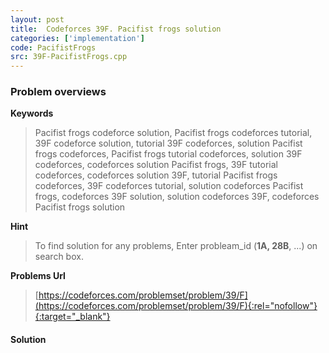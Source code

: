 ```yaml
---
layout: post
title:  Codeforces 39F. Pacifist frogs solution
categories: ['implementation']
code: PacifistFrogs
src: 39F-PacifistFrogs.cpp
---
```

### **Problem overviews**

**Keywords**
> Pacifist frogs codeforce solution, Pacifist frogs codeforces tutorial, 39F codeforce solution, tutorial 39F codeforces, solution Pacifist frogs codeforces, Pacifist frogs tutorial codeforces, solution 39F codeforces, codeforces solution Pacifist frogs, 39F tutorial codeforces, codeforces solution 39F, tutorial Pacifist frogs codeforces, 39F codeforces tutorial, solution codeforces Pacifist frogs, codeforces 39F solution, solution codeforces 39F, codeforces Pacifist frogs solution

**Hint**
> To find solution for any problems, Enter probleam_id (**1A, 28B**, ...) on search box. 

**Problems Url**
> [https://codeforces.com/problemset/problem/39/F](https://codeforces.com/problemset/problem/39/F){:rel="nofollow"}{:target="_blank"}

#### **Solution**



